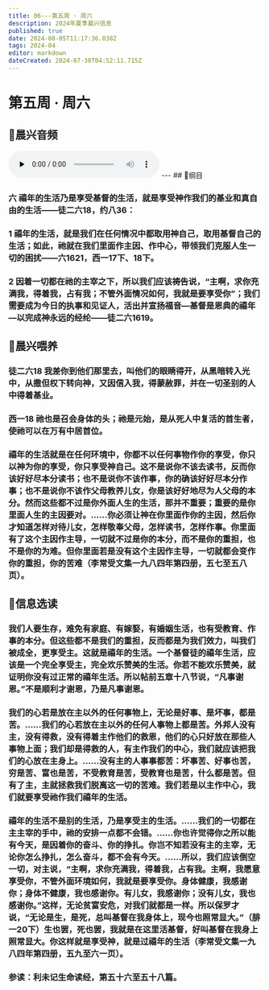 ```yaml
---
title: 06---第五周 · 周六
description: 2024年夏季晨兴信息
published: true
date: 2024-08-05T11:17:36.038Z
tags: 2024-04
editor: markdown
dateCreated: 2024-07-30T04:52:11.715Z
---
```


# 第五周 · 周六
## 🎵晨兴音频
<audio id="audio" controls="" preload="none">
      <source id="mp3" src="/2024-04/week5/week5day6.mp3">
</audio>
---
## 📖纲目

### 六    禧年的生活乃是享受基督的生活，就是享受神作我们的基业和真自由的生活——徒二六18，约八36：

### 1    禧年的生活，就是我们在任何情况中都取用神自己，取用基督自己的生活；如此，祂就在我们里面作主因、作中心，带领我们克服人生一切的困扰——六1621，西一17下、18下。

### 2    因着一切都在祂的主宰之下，所以我们应该祷告说，“主啊，求你充满我，得着我，占有我；不管外面情况如何，我就是要享受你”；我们需要成为今日的执事和见证人，活出并宣扬福音—基督是恩典的禧年—以完成神永远的经纶——徒二六1619。

## 📖晨兴喂养

### 徒二六18    我差你到他们那里去，叫他们的眼睛得开，从黑暗转入光中，从撒但权下转向神，又因信入我，得蒙赦罪，并在一切圣别的人中得着基业。

### 西一18    祂也是召会身体的头；祂是元始，是从死人中复活的首生者，使祂可以在万有中居首位。

### 禧年的生活就是在任何环境中，你都不以任何事物作你的享受，你只以神为你的享受，你只享受神自己。这不是说你不该去读书，反而你该好好尽本分读书；也不是说你不该作事，你的确该好好尽本分作事；也不是说你不该作父母教养儿女，你是该好好地尽为人父母的本分。然而这些都不过是你外面人生的生活，那并不重要；重要的是你里面人生的主因要对。……你必须让神在你里面作你的主因，然后你才知道怎样对待儿女，怎样敬奉父母，怎样读书，怎样作事。你里面有了这个主因作主导，一切就不过是你的本分，而不是你的重担，也不是你的为难。但你里面若是没有这个主因作主导，一切就都会变作你的重担，你的苦难（李常受文集一九八四年第四册，五七至五八页）。

## 📖信息选读

### 我们人要生存，难免有家庭、有嫁娶，有婚姻生活，也有受教育、作事的本分。但这些都不是我们的重担，反而都是为我们效力，叫我们被成全，更享受主。这就是禧年的生活。一个基督徒的禧年生活，应该是一个完全享受主，完全欢乐赞美的生活。你若不能欢乐赞美，就证明你没有过正常的禧年生活。所以帖前五章十八节说，“凡事谢恩。”不是顺利才谢恩，乃是凡事谢恩。

### 我们的心若是放在主以外的任何事物上，无论是好事、是坏事，都是苦。……我们的心若放在主以外的任何人事物上都是苦。外邦人没有主，没有得救，没有得着主作他们的救恩，他们的心只好放在那些人事物上面；我们却是得救的人，有主作我们的中心，我们就应该把我们的心放在主身上。……没有主的人事事都苦：坏事苦、好事也苦，穷是苦、富也是苦，不受教育是苦，受教育也是苦，什么都是苦。但有了主，主就拯救我们脱离这一切的苦难。我们若是以主作中心，我们就要享受祂作我们禧年的生活。

### 禧年的生活不是别的生活，乃是享受主的生活。……我们的一切都在主主宰的手中，祂的安排一点都不会错。……你也许觉得你之所以能有今天，是因着你的奋斗、你的挣扎。你岂不知若没有主的主宰，无论你怎么挣扎，怎么奋斗，都不会有今天。……所以，我们应该倒空一切，对主说，“主啊，求你充满我，得着我，占有我。主啊，我愿意享受你，不管外面环境如何，我就是要享受你。身体健康，我感谢你；身体不健康，我也感谢你。有儿女，我感谢你；没有儿女，我也感谢你。”这样，无论贫富安危，对我们就都是一样。所以保罗才说，“无论是生，是死，总叫基督在我身体上，现今也照常显大。”（腓一20下）生也罢，死也罢，我就是在这里活基督，好叫基督在我身上照常显大。你这样就是享受神，就是过禧年的生活（李常受文集一九八四年第四册，五九至六一页）。

### 参读：利未记生命读经，第五十六至五十八篇。
<!-- Google tag (gtag.js) -->
<script async src="https://www.googletagmanager.com/gtag/js?id=G-1P8709Z16T"></script>
<script>
  window.dataLayer = window.dataLayer || [];
  function gtag(){dataLayer.push(arguments);}
  gtag('js', new Date());

  gtag('config', 'G-1P8709Z16T');
</script>
